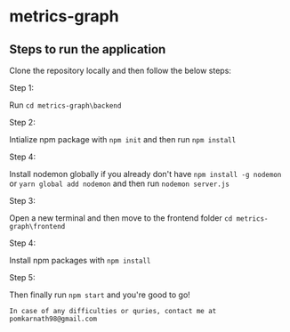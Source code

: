 # metrics-graph

## Steps to run the application

Clone the repository locally and then follow the below steps:

Step 1:

Run `cd metrics-graph\backend`

Step 2:

Intialize npm package with `npm init` and then run `npm install`

Step 4:

Install nodemon globally if you already don't have `npm install -g nodemon` or `yarn global add nodemon` and then run `nodemon server.js`

Step 3:

Open a new terminal and then move to the frontend folder `cd metrics-graph\frontend`

Step 4:

Install npm packages with `npm install`

Step 5:

Then finally run `npm start` and you're good to go!



```
In case of any difficulties or quries, contact me at pomkarnath98@gmail.com
```
